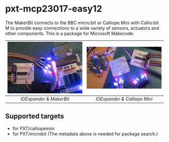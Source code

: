 # pxt-mcp23017-easy12

The MakerBit connects to the BBC micro:bit or Calliope Mini with Callio:bit M to provide easy connections to a wide variety of sensors, actuators and other components. This is a package for Microsoft Makecode.

| ![IOExpander & MakerBit](https://github.com/MKleinSB/pxt-MCP23017-easy12/blob/master/1.JPG "IOExpander & MakerBit") | ![MakerBit+R](https://github.com/MKleinSB/pxt-MCP23017-easy12/blob/master/2.JPG "IOExpander & Calliope Mini") |
| :----------------------------------------------------------------------------------------------: | :----------------------------------------------------------------------------------------------------: |
|                                            _IOExpander & MakerBit_                                            |                                   _IOExpander & Calliope Mini_                                   |


## Supported targets

* for PXT/calliopemini
* for PXT/microbit
(The metadata above is needed for package search.)


